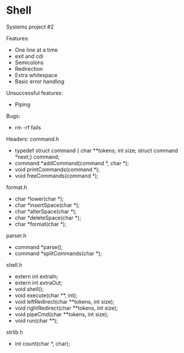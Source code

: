 # Shell
Systems project #2

Features:
- One line at a time
- exit and cdi
- Semicolons
- Redirection
- Extra whitespace
- Basic error handling

Unsuccessful features:
- Piping

Bugs:
- rm -rf fails

Headers:
command.h
- typedef struct command { char **tokens; int size; struct command *next;} command;
- command *addCommand(command *, char *);
- void printCommands(command *);
- void freeCommands(command *);

format.h
- char *lower(char *);
- char *insertSpace(char *);
- char *alterSpace(char *);
- char *deleteSpace(char *);
- char *format(char *);

parser.h
- command *parse();
- command *splitCommands(char *);

shell.h
- extern int extraIn;
- extern int extraOut;
- void shell();
- void execute(char **, int);
- void leftRedirect(char **tokens, int size);
- void rightRedirect(char **tokens, int size);
- void pipeCmd(char **tokens, int size);
- void run(char **);

strlib.h
- int count(char *, char);
